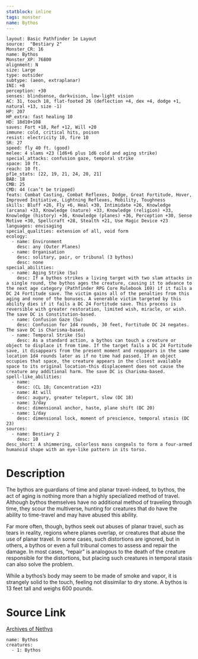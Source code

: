 ```yaml
---
statblock: inline
tags: monster
name: Bythos
---
```

```statblock
layout: Basic Pathfinder 1e Layout
source:  "Bestiary 2"
Monster_CR: 16
name: Bythos
Monster_XP: 76800
alignment: N
size: Large
type: outsider
subtype: (aeon, extraplanar)
INI: +8
perception: +30
senses: blindsense, darkvision, low-light vision
AC: 31, touch 18, flat-footed 26 (deflection +4, dex +4, dodge +1, natural +13, size -1)
HP: 207
HP_extra: fast healing 10
HD: 18d10+108
saves: Fort +18, Ref +12, Will +20
immune: cold, critical hits, poison
resist: electricity 10, fire 10
SR: 27
speed: fly 40 ft. (good)
melee: 4 slams +23 (1d6+6 plus 1d6 cold and aging strike)
special_attacks: confusion gaze, temporal strike
space: 10 ft.
reach: 10 ft.
pf1e_stats: [22, 19, 21, 24, 28, 21]
BAB: 18
CMB: 25
CMD: 44 (can’t be tripped)
feats: Combat Casting, Combat Reflexes, Dodge, Great Fortitude, Hover, Improved Initiative, Lightning Reflexes, Mobility, Toughness
skills: Bluff +26, Fly +6, Heal +30, Intimidate +26, Knowledge (arcana) +33, Knowledge (nature) +33, Knowledge (religion) +33, Knowledge (history) +36, Knowledge (planes) +36, Perception +30, Sense Motive +30, Spellcraft +28, Stealth +21, Use Magic Device +23
languages: envisaging
special_qualities: extension of all, void form
ecology:
  - name: Environment
    desc: any (Outer Planes)
  - name: Organisation
    desc: solitary, pair, or tribunal (3 bythos)
    desc: none
special_abilities:
  - name: Aging Strike (Su)
    desc: If a bythos strikes a living target with two slam attacks in a single round, the bythos ages the creature, causing it to advance to the next age category (Pathfinder RPG Core Rulebook 169) if it fails a DC 24 Fortitude save. The victim gains all of the penalties from this aging and none of the bonuses. A venerable victim targeted by this ability dies if it fails a DC 24 Fortitude save. This process is reversible with greater restoration, limited wish, miracle, or wish. The save DC is Constitution-based.
  - name: Confusion Gaze (Su)
    desc: Confusion for 1d4 rounds, 30 feet, Fortitude DC 24 negates. The save DC is Charisma-based.
  - name: Temporal Strike (Su)
    desc: As a standard action, a bythos can touch a creature or object to displace it from time. If the target fails a DC 24 Fortitude save, it disappears from the present moment and reappears in the same location 1d4 rounds later as if no time had passed. If an object occupies that space, the creature appears in the closest available space to its original location-this displacement does not cause the creature any additional harm. The save DC is Charisma-based.
spell-like_abilities:
  - name:
    desc: (CL 18; Concentration +23)
  - name: At will
    desc: augury, greater teleport, slow (DC 18)
  - name: 3/day
    desc: dimensional anchor, haste, plane shift (DC 20)
  - name: 1/day
    desc: dimensional lock, moment of prescience, temporal stasis (DC 23)
sources:
  - name: Bestiary 2
    desc: 10
desc_short: A shimmering, colorless mass congeals to form a four-armed humanoid shape with an eye-like pattern in its torso. 
```
# Description
The bythos are guardians of time and planar travel-indeed, to bythos, the act of aging is nothing more than a highly specialized method of travel. Although bythos themselves have no additional method of traveling through time, they scour the multiverse, hunting for creatures that do have the ability to time-travel and may have abused this ability. 

Far more often, though, bythos seek out abuses of planar travel, such as tears in reality, regions where planes overlap, or creatures that abuse the use of planar travel. In some cases, such distortions are ignored, but in others, a bythos or even a full tribunal comes to assess and repair the damage. In most cases, “repair” is analogous to the death of the creature responsible for the distortions, but placing such creatures in temporal stasis can also solve the problem. 

While a bythos’s body may seem to be made of smoke and vapor, it is strangely solid to the touch, feeling not dissimilar to dry stone. A bythos is 13 feet tall and weighs 600 pounds.
# Source Link
[Archives of Nethys](https://aonprd.com/MonsterDisplay.aspx?ItemName=Bythos)
```encounter-table
name: Bythos
creatures:
  - 1: Bythos
```
